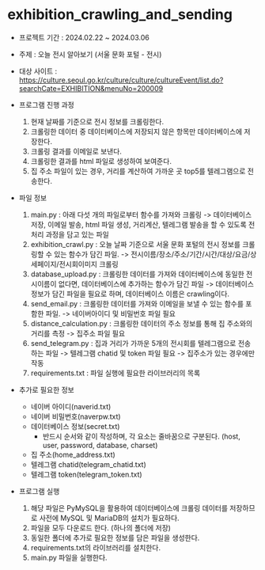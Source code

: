 # exhibition_crawling_and_sending

- 프로젝트 기간 : 2024.02.22 ~ 2024.03.06

- 주제 : 오늘 전시 알아보기 (서울 문화 포털 - 전시)

- 대상 사이트 : https://culture.seoul.go.kr/culture/culture/cultureEvent/list.do?searchCate=EXHIBITION&menuNo=200009

- 프로그램 진행 과정
	1. 현재 날짜를 기준으로 전시 정보를 크롤링한다.
	2. 크롤링한 데이터 중 데이터베이스에 저장되지 않은 항목만 데이터베이스에 저장한다.
	3. 크롤링 결과를 이메일로 보낸다.
	4. 크롤링한 결과를 html 파일로 생성하여 보여준다.
	5. 집 주소 파일이 있는 경우, 거리를 계산하여 가까운 곳 top5를 텔레그램으로 전송한다.

- 파일 정보
	1. main.py : 아래 다섯 개의 파일로부터 함수를 가져와 크롤링
    -> 데이터베이스 저장, 이메일 발송, html 파일 생성, 거리계산, 텔레그램 발송을 할 수 있도록 전처리 과정을 담고 있는 파일
	2. exhibition_crawl.py : 오늘 날짜 기준으로 서울 문화 포털의 전시 정보를 크롤링할 수 있는 함수가 담긴 파일.
    -> 전시이름/장소/주소/기간/시간/대상/요금/상세페이지/전시회이미지 크롤링
	3. database_upload.py : 크롤링한 데이터를 가져와 데이터베이스에 동일한 전시이름이 없다면, 데이터베이스에 추가하는 함수가 담긴 파일
    -> 데이터베이스 정보가 담긴 파일을 필요로 하며, 데이터베이스 이름은 crawling이다.
	4. send_email.py : 크롤링한 데이터를 가져와 이메일을 보낼 수 있는 함수를 포함한 파일.
    -> 네이버아이디 및 비밀번호 파일 필요
	5. distance_calculation.py : 크롤링한 데이터의 주소 정보를 통해 집 주소와의 거리를 측정
    -> 집주소 파일 필요
	6. send_telegram.py : 집과 거리가 가까운 5개의 전시회를 텔레그램으로 전송하는 파일
    -> 텔레그램 chatid 및 token 파일 필요
    -> 집주소가 있는 경우에만 작동
	7. requirements.txt : 파일 실행에 필요한 라이브러리의 목록

- 추가로 필요한 정보
	- 네이버 아이디(naverid.txt)
	- 네이버 비밀번호(naverpw.txt)
	- 데이터베이스 정보(secret.txt)
		- 반드시 순서와 같이 작성하며, 각 요소는 줄바꿈으로 구분된다. (host, user, password, database, charset)
	- 집 주소(home_address.txt)
	- 텔레그램 chatid(telegram_chatid.txt)
	- 텔레그램 token(telegram_token.txt)

- 프로그램 실행
  1. 해당 파일은 PyMySQL을 활용하여 데이터베이스에 크롤링 데이터를 저장하므로 사전에 MySQL 및 MariaDB의 설치가 필요하다.
  2. 파일을 모두 다운로드 한다. (하나의 폴더에 저장)
  3. 동일한 폴더에 추가로 필요한 정보를 담은 파일을 생성한다.
  4. requirements.txt의 라이브러리를 설치한다.
  5. main.py 파일을 실행한다.
